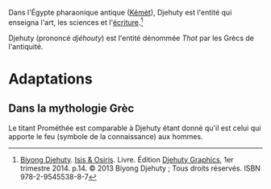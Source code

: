 <!-- TITLE: Djehuty / Thot -->
<!-- SUBTITLE: Présentation de Djehuty -->

Dans l'Égypte pharaonique antique ([Kémèt]()), Djehuty est l'entité qui enseigna l'art, les sciences et l'[écriture]().[^1]

Djehuty (prononcé *djéhouty*) est l'entité dénommée *Thot* par les Grècs de l'antiquité.

# Adaptations
## Dans la mythologie Grèc
Le titant Prométhée est comparable à Djehuty étant donné qu'il est celui qui apporte le feu (symbole de la connaissance) aux hommes.


[^1]: [Biyong Djehuty](/personnalite/homme/ecrivain/afrique/ouest/pays/cameroun/djehuty-biyong). [Isis & Osiris](/ouvrage/kemty/isis-et-osiris). Livre. Édition [Djehuty Graphics](/organisme/djehuty-graphics), 1er trimestre 2014. p.14. © 2013 Biyong Djehuty ; Tous droits réservés. ISBN 978-2-9545538-8-7